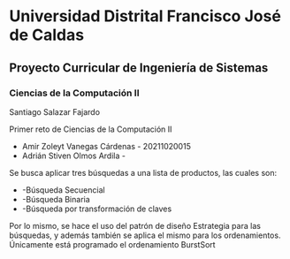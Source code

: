 # Universidad Distrital Francisco José de Caldas #
## Proyecto Curricular de Ingeniería de Sistemas ##

### Ciencias de la Computación II ###
Santiago Salazar Fajardo


Primer reto de Ciencias de la Computación II
* Amir Zoleyt Vanegas Cárdenas - 20211020015
* Adrián Stiven Olmos Ardila   - 


Se busca aplicar tres búsquedas a una lista de productos, las cuales son:
* -Búsqueda Secuencial
* -Búsqueda Binaria
* -Búsqueda por transformación de claves

Por lo mismo, se hace el uso del patrón de diseño Estrategia para las búsquedas, y además
también se aplica el mismo para los ordenamientos. Únicamente está programado el ordenamiento
BurstSort


